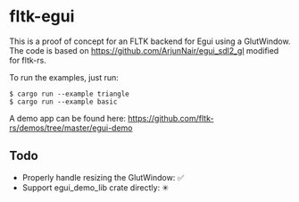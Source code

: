 # fltk-egui

This is a proof of concept for an FLTK backend for Egui using a GlutWindow. The code is based on https://github.com/ArjunNair/egui_sdl2_gl modified for fltk-rs.

To run the examples, just run:
```
$ cargo run --example triangle
$ cargo run --example basic
```

A demo app can be found here:
https://github.com/fltk-rs/demos/tree/master/egui-demo

## Todo
- Properly handle resizing the GlutWindow: ✅
- Support egui_demo_lib crate directly: ✳
